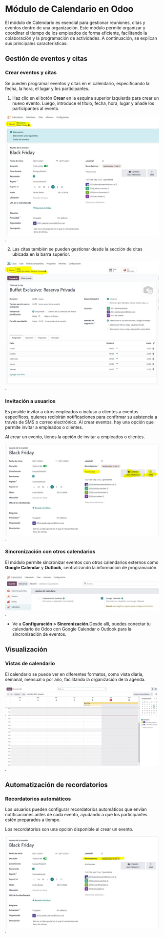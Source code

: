 # Módulo de Calendario en Odoo

El módulo de Calendario es esencial para gestionar reuniones, citas y eventos dentro de una organización. Este módulo permite organizar y coordinar el tiempo de los empleados de forma eficiente, facilitando la colaboración y la programación de actividades. A continuación, se explican sus principales características:

## Gestión de eventos y citas

### Crear eventos y citas
Se pueden programar eventos y citas en el calendario, especificando la fecha, la hora, el lugar y los participantes. 

1. Haz clic en el botón **Crear** en la esquina superior izquierda para crear un nuevo evento. Luego, introduce el título, fecha, hora, lugar y añade los participantes al evento.

![Crear Evento](/imagen_ventas_calendaio/Evento.1.JPG).

2. Las citas también se pueden gestionar desde la sección de citas ubicada en la barra superior.

![Crear Cita](/imagen_ventas_calendaio/Citas.JPG).


### Invitación a usuarios
Es posible invitar a otros empleados o incluso a clientes a eventos específicos, quienes recibirán notificaciones para confirmar su asistencia a través de SMS o correo electrónico. Al crear eventos, hay una opción que permite invitar a empleados o clientes.

Al crear un evento, tienes la opción de invitar a empleados o clientes.

![Invitar a usuarios](/imagen_ventas_calendaio/invitacion%20a%20usuario.JPG).

### Sincronización con otros calendarios
El módulo permite sincronizar eventos con otros calendarios externos como **Google Calendar** y **Outlook**, centralizando la información de programación.

![Sincronización con otros calendarios](/imagen_ventas_calendaio/Sincronizar%20calendario.JPG).


- Ve a **Configuración > Sincronización**.Desde allí, puedes conectar tu calendario de Odoo con Google Calendar o Outlook para la sincronización de eventos.

## Visualización 

### Vistas de calendario
El calendario se puede ver en diferentes formatos, como vista diaria, semanal, mensual o por año, facilitando la organización de la agenda.

![Vistas de calendario](/imagen_ventas_calendaio/Vista.JPG).


## Automatización de recordatorios

### Recordatorios automáticos
Los usuarios pueden configurar recordatorios automáticos que envían notificaciones antes de cada evento, ayudando a que los participantes estén preparados a tiempo.

Los recordatorios son una opción disponible al crear un evento.

![ Recordatorios automáticos](/imagen_ventas_calendaio/Recodatorio.JPG).